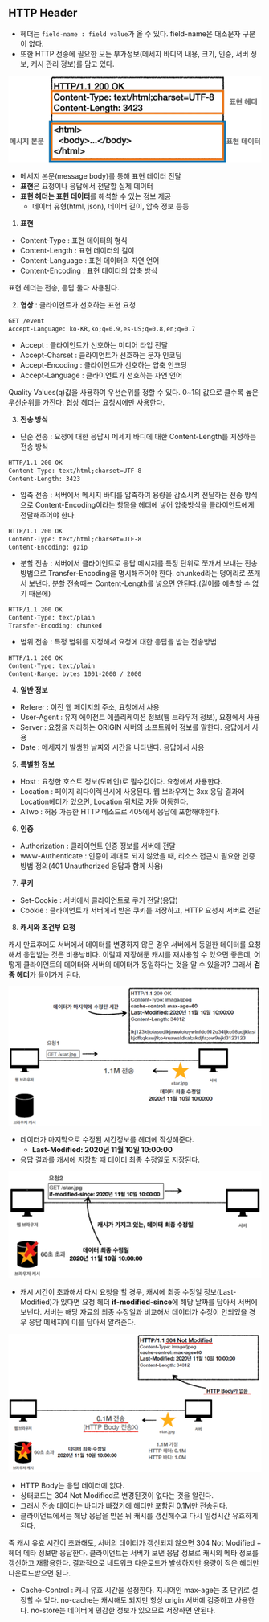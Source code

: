 ## HTTP Header

- 헤더는 `field-name : field value`가 올 수 있다. field-name은 대소문자 구분이 없다. 
- 또한 HTTP 전송에 필요한 모든 부가정보(메세지 바디의 내용, 크기, 인증, 서버 정보, 캐시 관리 정보)를 담고 있다. 

![img](https://github.com/dilmah0203/TIL/blob/main/Image/HTTP%20Header.png)

- 메세지 본문(message body)를 통해 표현 데이터 전달
- **표현**은 요청이나 응답에서 전달할 실제 데이터
- **표현 헤더는 표현 데이터**를 해석할 수 있는 정보 제공
  - 데이터 유형(html, json), 데이터 길이, 압축 정보 등등

1. **표현**
- Content-Type : 표현 데이터의 형식
- Content-Length : 표현 데이터의 길이
- Content-Language : 표현 데이터의 자연 언어
- Content-Encoding : 표현 데이터의 압축 방식

표현 헤더는 전송, 응답 둘다 사용된다.

2. **협상**  : 클라이언트가 선호하는 표현 요청

```HTTP
GET /event
Accept-Language: ko-KR,ko;q=0.9,es-US;q=0.8,en;q=0.7
```

- Accept : 클라이언트가 선호하는 미디어 타입 전달
- Accept-Charset : 클라이언트가 선호하는 문자 인코딩
- Accept-Encoding : 클라이언트가 선호하는 압축 인코딩
- Accept-Language : 클라이언트가 선호하는 자연 언어

Quality Values(q)값을 사용하여 우선순위를 정할 수 있다. 0~1의 값으로 클수록 높은우선순위를 가진다. 협상 헤더는 요청시에만 사용한다.

3. **전송 방식**

- 단순 전송 : 요청에 대한 응답시 메세지 바디에 대한 Content-Length를 지정하는 전송 방식 

```HTTP
HTTP/1.1 200 OK
Content-Type: text/html;charset=UTF-8
Content-Length: 3423
```

- 압축 전송 : 서버에서 메시지 바디를 압축하여 용량을 감소시켜 전달하는 전송 방식으로 Content-Encoding이라는 항목을 헤더에 넣어 압축방식을 클라이언트에게 전달해주어야 한다.

```HTTP
HTTP/1.1 200 OK
Content-Type: text/html;charset=UTF-8
Content-Encoding: gzip
```

- 분할 전송 : 서버에서 클라이언트로 응답 메시지를 특정 단위로 쪼개서 보내는 전송 방법으로 Transfer-Encoding을 명시해주어야 한다. chunked라는 덩어리로 쪼개서 보낸다. 분할 전송때는 Content-Length를 넣으면 안된다.(길이를 예측할 수 없기 때문에)

```HTTP
HTTP/1.1 200 OK
Content-Type: text/plain
Transfer-Encoding: chunked
```

- 범위 전송 : 특정 범위를 지정해서 요청에 대한 응답을 받는 전송방법

```HTTP
HTTP/1.1 200 OK
Content-Type: text/plain
Content-Range: bytes 1001-2000 / 2000
```

4. **일반 정보**
-  Referer : 이전 웹 페이지의 주소, 요청에서 사용
-  User-Agent : 유저 에이전트 애플리케이션 정보(웹 브라우저 정보), 요청에서 사용
-  Server : 요청을 저리하는 ORIGIN 서버의 소프트웨어 정보를 말한다. 응답에서 사용
-  Date : 메세지가 발생한 날짜와 시간을 나타낸다. 응답에서 사용

5. **특별한 정보**
- Host : 요청한 호스트 정보(도메인)로 필수값이다. 요청에서 사용한다.
- Location : 페이지 리다이렉션시에 사용된다. 웹 브라우저는 3xx 응답 결과에 Location헤더가 있으면, Location 위치로 자동 이동한다.
- Allwo : 허용 가능한 HTTP 메소드로 405에서 응답에 포함해야한다.

6. **인증**
- Authorization : 클라이언트 인증 정보를 서버에 전달
- www-Authenticate : 인증이 제대로 되지 않았을 때, 리소스 접근시 필요한 인증 방법 정의(401 Unauthorized 응답과 함께 사용)

7. **쿠키**
- Set-Cookie : 서버에서 클라이언트로 쿠키 전달(응답)
- Cookie : 클라이언트가 서버에서 받은 쿠키를 저장하고, HTTP 요청시 서버로 전달

8. **캐시와 조건부 요청**

캐시 만료후에도 서버에서 데이터를 변경하지 않은 경우 서버에서 동일한 데이터를 요청해서 응답받는 것은 비용낭비다. 이럴때 저장해둔 캐시를 재사용할 수 있으면 좋은데, 어떻게 클라이언트의 데이터와 서버의 데이터가 동일하다는 것을 알 수 있을까? 그래서 **검증 헤더**가 들어가게 된다.

![img](https://github.com/dilmah0203/TIL/blob/main/Image/HTTP_Header1.png)

- 데이터가 마지막으로 수정된 시간정보를 헤더에 작성해준다. 
  - **Last-Modified: 2020년 11월 10일 10:00:00**
- 응답 결과를 캐시에 저장할 때 데이터 최종 수정일도 저장된다. 

![img2](https://github.com/dilmah0203/TIL/blob/main/Image/HTTP_Header2.png)

- 캐시 시간이 초과해서 다시 요청을 할 경우, 캐시에 최종 수정일 정보(Last-Modified)가 있다면 요청 헤더 **if-modified-since**에 해당 날짜를 담아서 서버에 보낸다. 서버는 해당 자료의 최종 수정일과 비교해서 데이터가 수정이 안되었을 경우 응답 메세지에 이를 담아서 알려준다.

![img3](https://github.com/dilmah0203/TIL/blob/main/Image/HTTP_Header3.png)

- HTTP Body는 응답 데이터에 없다.
- 상태코드는 304 Not Modified로 변경된것이 없다는 것을 알린다.
- 그래서 전송 데이터는 바디가 빠졌기에 헤더만 포함된 0.1M만 전송된다.
- 클라이언트에서는 해당 응답을 받은 뒤 캐시를 갱신해주고 다시 일정시간 유효하게 된다.

즉 캐시 유효 시간이 초과해도, 서버의 데이터가 갱신되지 않으면 304 Not Modified + 헤더 메타 정보만 응답한다. 클라이언트는 서버가 보낸 응답 정보로 캐시의 메타 정보를 갱신하고 재활용한다. 결과적으로 네트워크 다운로드가 발생하지만 용량이 적은 헤더만 다운로드받으면 된다.

- Cache-Control : 캐시 유효 시간을 설정한다. 지시어인 max-age는 초 단위로 설정할 수 있다. no-cache는 캐시해도 되지만 항상 origin 서버에 검증하고 사용한다. no-store는 데이터에 민감한 정보가 있으므로 저장하면 안된다.
